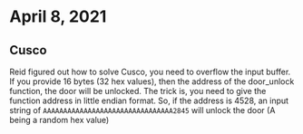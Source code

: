 # April 8, 2021

## Cusco

Reid figured out how to solve Cusco, you need to overflow the input buffer. 
If you provide 16 bytes (32 hex values), then the address of the door_unlock function, the door will be unlocked.
The trick is, you need to give the function address in little endian format. So, if the address is 4528, an input
string of `AAAAAAAAAAAAAAAAAAAAAAAAAAAAAAAA2845` will unlock the door (A being a random hex value)


